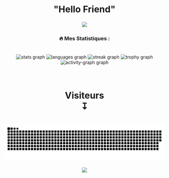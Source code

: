 <h1 align="center">"Hello Friend"</h1>

###

<div align="center">
  <img height="400" src="https://camo.githubusercontent.com/ff5c60112b1926207a2d05fa98f485fee3000bda85ff4cd15b4b12f8a88b242a/68747470733a2f2f692e70696e696d672e636f6d2f6f726967696e616c732f62322f32612f61322f62323261613232623266336635356236343638333631313538643532653265372e676966"  />
</div>

###

<h3 align="center">🔥   Mes Statistiques :</h3>

###

<br clear="both">

<div align="center">
  <img src="https://github-readme-stats.vercel.app/api?username=sq7rt&hide_title=false&hide_rank=false&show_icons=true&include_all_commits=true&count_private=true&disable_animations=false&theme=github_dark&locale=fr&hide_border=true&order=1&custom_title=Mes%20Stats%20Baby%20;)" height="150" alt="stats graph"  />
  <img src="https://github-readme-stats.vercel.app/api/top-langs?username=sq7rt&locale=fr&hide_title=false&layout=compact&card_width=320&langs_count=5&theme=github_dark&hide_border=true&order=2" height="150" alt="languages graph"  />
  <img src="https://streak-stats.demolab.com?user=sq7rt&locale=fr&mode=weekly&theme=github_dark&hide_border=true&border_radius=5&order=3" height="150" alt="streak graph"  />
  <img src="https://github-profile-trophy.vercel.app?username=sq7rt&theme=darkhub&column=-1&row=1&margin-w=8&margin-h=8&no-bg=false&no-frame=false&order=4" height="150" alt="trophy graph"  />
  <img src="https://github-readme-activity-graph.vercel.app/graph?username=sq7rt&radius=16&theme=github-dark&area=true&order=5&hide_title=true&hide_border=true" height="300" alt="activity-graph graph"  />
</div>

###

<br clear="both">

<h1 align="center">Visiteurs<br>↧</h1>

###

<br clear="both">

<img src="https://raw.githubusercontent.com/sq7rt/sq7rt/output/snake.svg" alt="Snake animation" />

###

<div align="center">
  <img src="https://profile-counter.glitch.me/sq7rt/count.svg?"  />
</div>

###
